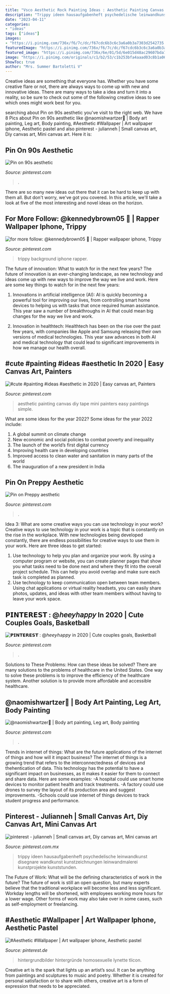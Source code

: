 ```yaml
---
title: "Vsco Aesthetic Rock Painting Ideas : Aesthetic Painting Canvas Diy Tape Mini Painters Easy Paintings Simple"
description: "Trippy ideen hausaufgabenheft psychedelische leinwandkunst disegnare wandkunst kunstzeichnungen leinwandmalerei kunstprojekte kunststunden"
date: "2023-04-11"
categories:
- "ideas"
tags: ["ideas"]
images:
- "https://i.pinimg.com/736x/f6/7c/dc/f67cdc6b3c6c3a6a0b3a7303d2542735.jpg"
featuredImage: "https://i.pinimg.com/736x/f6/7c/dc/f67cdc6b3c6c3a6a0b3a7303d2542735.jpg"
featured_image: "https://i.pinimg.com/736x/6e/01/5d/6e015d48ac29607bda7a777a5ffdc9d6.jpg"
image: "https://i.pinimg.com/originals/c1/b2/53/c1b253bfa4aaad03c8b1a0682ae8c0c1.jpg"
ShowToc: true
author: "Mrs. Summer Bartoletti V"
---
```



Creative ideas are something that everyone has. Whether you have some creative flare or not, there are always ways to come up with new and innovative ideas. There are many ways to take a idea and turn it into a reality, so be sure to check out some of the following creative ideas to see which ones might work best for you.

	

		
searching about Pin on 90s aesthetic you've visit to the right web. We have 8 Pics about Pin on 90s aesthetic like @naomishwartzer🌻 | Body art painting, Leg art, Body painting, #Aesthetic #Wallpaper | Art wallpaper iphone, Aesthetic pastel and also pinterest - julianneh | Small canvas art, Diy canvas art, Mini canvas art. Here it is:
		
    
## Pin On 90s Aesthetic

<img loading=lazy src="https://i.pinimg.com/736x/10/06/69/100669fb78f9ad4342a8eca6730ab35b.jpg" onerror="this.onerror=null;this.src='https://tse3.mm.bing.net/th?id=OIP.xINFQDmeRShBn1YqjE8SVwHaNK&amp;pid=15.1';" alt="Pin on 90s aesthetic">

_Source: pinterest.com_

>. 

	

There are so many new ideas out there that it can be hard to keep up with them all. But don't worry, we've got you covered. In this article, we'll take a look at five of the most interesting and novel ideas on the horizon.

    
## For More Follow: @kennedybrown05 🤩 | Rapper Wallpaper Iphone, Trippy

<img loading=lazy src="https://i.pinimg.com/736x/d2/a6/23/d2a6230781680a3cc4bd818ff79d04ce.jpg" onerror="this.onerror=null;this.src='https://tse1.mm.bing.net/th?id=OIP._VB_JBLrqE7wdctMlFfbdgHaNW&amp;pid=15.1';" alt="for more follow: @kennedybrown05 🤩 | Rapper wallpaper iphone, Trippy">

_Source: pinterest.com_

>trippy background iphone rapper. 

	

The future of innovation: What to watch for in the next few years?
The future of innovation is an ever-changing landscape, as new technology and ideas come up with new ways to improve the way we live and work. Here are some key things to watch for in the next few years: 
1. Innovations in artificial intelligence (AI): AI is quickly becoming a powerful tool for improving our lives, from controlling smart home devices to helping us with tasks that once required human assistance. This year saw a number of breakthroughs in AI that could mean big changes for the way we live and work. 

2. Innovation in healthtech: Healthtech has been on the rise over the past few years, with companies like Apple and Samsung releasing their own versions of medical technologies. This year saw advances in both AI and medical technology that could lead to significant improvements in how we manage our health overall. 


    
## #cute #painting #ideas #aesthetic In 2020 | Easy Canvas Art, Painters

<img loading=lazy src="https://i.pinimg.com/736x/6e/01/5d/6e015d48ac29607bda7a777a5ffdc9d6.jpg" onerror="this.onerror=null;this.src='https://tse2.mm.bing.net/th?id=OIP.eOMIxQS_cWysCi7_Vmy0qQHaKI&amp;pid=15.1';" alt="#cute #painting #ideas #aesthetic in 2020 | Easy canvas art, Painters">

_Source: pinterest.com_

>aesthetic painting canvas diy tape mini painters easy paintings simple. 

	

What are some ideas for the year 2022?
Some ideas for the year 2022 include: 
1. A global summit on climate change 
2. New economic and social policies to combat poverty and inequality 
3. The launch of the world’s first digital currency 
4. Improving health care in developing countries 
5. Improved access to clean water and sanitation in many parts of the world 
6. The inauguration of a new president in India 

    
## Pin On Preppy Aesthetic

<img loading=lazy src="https://i.pinimg.com/736x/c9/c4/32/c9c4322577ee5087e32edb1fdb7f4f85.jpg" onerror="this.onerror=null;this.src='https://tse1.mm.bing.net/th?id=OIP.7N3f2-zT5Bgilqb7w4Za7wHaNK&amp;pid=15.1';" alt="Pin on Preppy aesthetic">

_Source: pinterest.com_

>. 

	

Idea 3: What are some creative ways you can use technology in your work?
Creative ways to use technology in your work is a topic that is constantly on the rise in the workplace. With new technologies being developed constantly, there are endless possibilities for creative ways to use them in your work. Here are three ideas to get started: 
1. Use technology to help you plan and organize your work. By using a computer program or website, you can create planner pages that show you what tasks need to be done next and where they fit into the overall project schedule. This can help you avoid overlap and make sure each task is completed as planned. 
2. Use technology to keep communication open between team members. Using chat applications or virtual reality headsets, you can easily share photos, updates, and ideas with other team members without having to leave your work space.

    
## 𝗣𝗜𝗡𝗧𝗘𝗥𝗘𝗦𝗧 : @𝘩𝘦𝘦𝘺𝘩𝘢𝘱𝘱𝘺 In 2020 | Cute Couples Goals, Basketball

<img loading=lazy src="https://i.pinimg.com/736x/83/93/69/8393696aef33aaaae9cadbbb5b19bc51.jpg" onerror="this.onerror=null;this.src='https://tse1.mm.bing.net/th?id=OIP.U4g7iact-xtpmlDjlg6upQHaJ5&amp;pid=15.1';" alt="𝗣𝗜𝗡𝗧𝗘𝗥𝗘𝗦𝗧 : @𝘩𝘦𝘦𝘺𝘩𝘢𝘱𝘱𝘺 in 2020 | Cute couples goals, Basketball">

_Source: pinterest.com_

>. 

	

Solutions to These Problems: How can these ideas be solved?
There are many solutions to the problems of healthcare in the United States. One way to solve these problems is to improve the efficiency of the healthcare system. Another solution is to provide more affordable and accessible healthcare.

    
## @naomishwartzer🌻 | Body Art Painting, Leg Art, Body Painting

<img loading=lazy src="https://i.pinimg.com/originals/c1/b2/53/c1b253bfa4aaad03c8b1a0682ae8c0c1.jpg" onerror="this.onerror=null;this.src='https://tse2.mm.bing.net/th?id=OIP.loASJbp8RnasJ4PEm7y5GQHaJ4&amp;pid=15.1';" alt="@naomishwartzer🌻 | Body art painting, Leg art, Body painting">

_Source: pinterest.com_

>. 

	

Trends in internet of things: What are the future applications of the internet of things and how will it impact business?
The internet of things is a growing trend that refers to the interconnectedness of devices and thehentication of data. This technology has the potential to have a significant impact on businesses, as it makes it easier for them to connect and share data. Here are some examples: 
-A hospital could use smart home devices to monitor patient health and track treatments. 
-A factory could use drones to survey the layout of its production area and suggest improvements. 
-Schools could use internet of things devices to track student progress and performance.

    
## Pinterest - Julianneh | Small Canvas Art, Diy Canvas Art, Mini Canvas Art

<img loading=lazy src="https://i.pinimg.com/originals/be/63/e3/be63e39ee7a66f07188acc2b95fa1985.jpg" onerror="this.onerror=null;this.src='https://tse4.mm.bing.net/th?id=OIP.8KhfSPU8nd_3EutJg6GLXwHaM7&amp;pid=15.1';" alt="pinterest - julianneh | Small canvas art, Diy canvas art, Mini canvas art">

_Source: pinterest.com.mx_

>trippy ideen hausaufgabenheft psychedelische leinwandkunst disegnare wandkunst kunstzeichnungen leinwandmalerei kunstprojekte kunststunden. 

	

The Future of Work: What will be the defining characteristics of work in the future?
The future of work is still an open question, but many experts believe that the traditional workplace will become less and less significant. Workday lengths will be shortened, with employees working more hours for a lower wage. Other forms of work may also take over in some cases, such as self-employment or freelancing.

    
## #Aesthetic #Wallpaper | Art Wallpaper Iphone, Aesthetic Pastel

<img loading=lazy src="https://i.pinimg.com/736x/f6/7c/dc/f67cdc6b3c6c3a6a0b3a7303d2542735.jpg" onerror="this.onerror=null;this.src='https://tse3.mm.bing.net/th?id=OIP.FYl7EhiHxuB8lJKekWQgQgHaNJ&amp;pid=15.1';" alt="#Aesthetic #Wallpaper | Art wallpaper iphone, Aesthetic pastel">

_Source: pinterest.de_

>hintergrundbilder hintergründe homosexuelle lynette tlicon. 

	

Creative art is the spark that lights up an artist’s soul. It can be anything from paintings and sculptures to music and poetry. Whether it is created for personal satisfaction or to share with others, creative art is a form of expression that needs to be appreciated.

